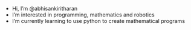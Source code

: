 - Hi, I’m @abhisankiritharan
- I’m interested in programming, mathematics and robotics
- I’m currently learning to use python to create mathematical programs

<!---
abhisankiritharan/abhisankiritharan is a ✨ special ✨ repository because its `README.md` (this file) appears on your GitHub profile.
You can click the Preview link to take a look at your changes.
--->
